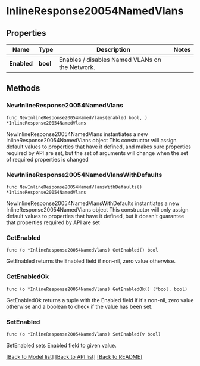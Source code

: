 # InlineResponse20054NamedVlans

## Properties

Name | Type | Description | Notes
------------ | ------------- | ------------- | -------------
**Enabled** | **bool** | Enables / disables Named VLANs on the Network. | 

## Methods

### NewInlineResponse20054NamedVlans

`func NewInlineResponse20054NamedVlans(enabled bool, ) *InlineResponse20054NamedVlans`

NewInlineResponse20054NamedVlans instantiates a new InlineResponse20054NamedVlans object
This constructor will assign default values to properties that have it defined,
and makes sure properties required by API are set, but the set of arguments
will change when the set of required properties is changed

### NewInlineResponse20054NamedVlansWithDefaults

`func NewInlineResponse20054NamedVlansWithDefaults() *InlineResponse20054NamedVlans`

NewInlineResponse20054NamedVlansWithDefaults instantiates a new InlineResponse20054NamedVlans object
This constructor will only assign default values to properties that have it defined,
but it doesn't guarantee that properties required by API are set

### GetEnabled

`func (o *InlineResponse20054NamedVlans) GetEnabled() bool`

GetEnabled returns the Enabled field if non-nil, zero value otherwise.

### GetEnabledOk

`func (o *InlineResponse20054NamedVlans) GetEnabledOk() (*bool, bool)`

GetEnabledOk returns a tuple with the Enabled field if it's non-nil, zero value otherwise
and a boolean to check if the value has been set.

### SetEnabled

`func (o *InlineResponse20054NamedVlans) SetEnabled(v bool)`

SetEnabled sets Enabled field to given value.



[[Back to Model list]](../README.md#documentation-for-models) [[Back to API list]](../README.md#documentation-for-api-endpoints) [[Back to README]](../README.md)


